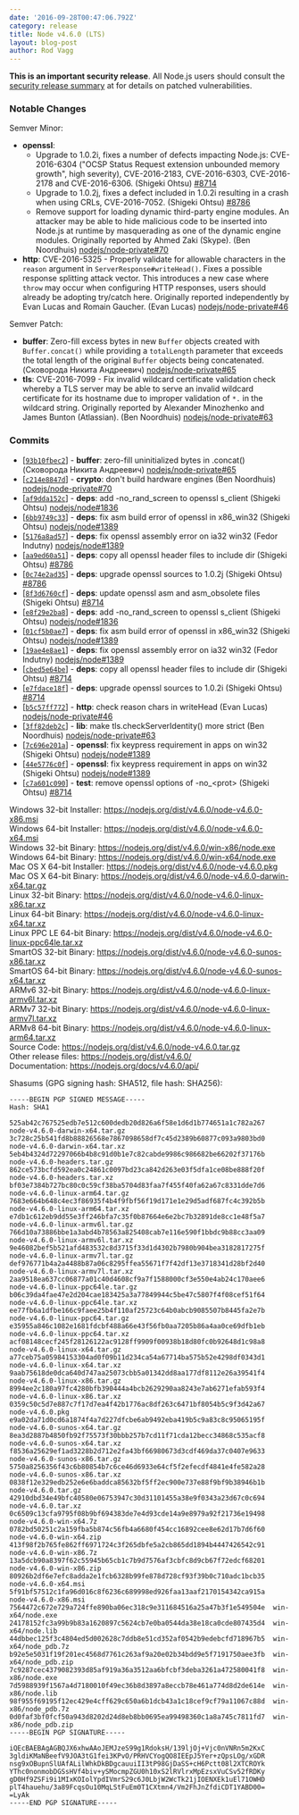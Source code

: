 ```yaml
---
date: '2016-09-28T00:47:06.792Z'
category: release
title: Node v4.6.0 (LTS)
layout: blog-post
author: Rod Vagg
---
```


**This is an important security release**. All Node.js users should consult the [security release summary](/blog/vulnerability/september-2016-security-releases/) at for details on patched vulnerabilities.

### Notable Changes

Semver Minor:

- **openssl**:
  - Upgrade to 1.0.2i, fixes a number of defects impacting Node.js: CVE-2016-6304 ("OCSP Status Request extension unbounded memory growth", high severity), CVE-2016-2183, CVE-2016-6303, CVE-2016-2178 and CVE-2016-6306. (Shigeki Ohtsu) [#8714](https://github.com/nodejs/node/pull/8714)
  - Upgrade to 1.0.2j, fixes a defect included in 1.0.2i resulting in a crash when using CRLs, CVE-2016-7052. (Shigeki Ohtsu) [#8786](https://github.com/nodejs/node/pull/8786)
  - Remove support for loading dynamic third-party engine modules. An attacker may be able to hide malicious code to be inserted into Node.js at runtime by masquerading as one of the dynamic engine modules. Originally reported by Ahmed Zaki (Skype). (Ben Noordhuis) [nodejs/node-private#70](https://github.com/nodejs/node-private/pull/70)
- **http**: CVE-2016-5325 - Properly validate for allowable characters in the `reason` argument in `ServerResponse#writeHead()`. Fixes a possible response splitting attack vector. This introduces a new case where `throw` may occur when configuring HTTP responses, users should already be adopting try/catch here. Originally reported independently by Evan Lucas and Romain Gaucher. (Evan Lucas) [nodejs/node-private#46](https://github.com/nodejs/node-private/pull/46)

Semver Patch:

- **buffer**: Zero-fill excess bytes in new `Buffer` objects created with `Buffer.concat()` while providing a `totalLength` parameter that exceeds the total length of the original `Buffer` objects being concatenated. (Сковорода Никита Андреевич) [nodejs/node-private#65](https://github.com/nodejs/node-private/pull/65)
- **tls**: CVE-2016-7099 - Fix invalid wildcard certificate validation check whereby a TLS server may be able to serve an invalid wildcard certificate for its hostname due to improper validation of `*.` in the wildcard string. Originally reported by Alexander Minozhenko and James Bunton (Atlassian). (Ben Noordhuis) [nodejs/node-private#63](https://github.com/nodejs/node-private/pull/63)

### Commits

- [[`93b10fbec2`](https://github.com/nodejs/node/commit/93b10fbec2)] - **buffer**: zero-fill uninitialized bytes in .concat() (Сковорода Никита Андреевич) [nodejs/node-private#65](https://github.com/nodejs/node-private/pull/65)
- [[`c214e8847d`](https://github.com/nodejs/node/commit/c214e8847d)] - **crypto**: don't build hardware engines (Ben Noordhuis) [nodejs/node-private#70](https://github.com/nodejs/node-private/pull/70)
- [[`af9dda152c`](https://github.com/nodejs/node/commit/af9dda152c)] - **deps**: add -no_rand_screen to openssl s_client (Shigeki Ohtsu) [nodejs/node#1836](https://github.com/nodejs/node/pull/1836)
- [[`6bb9749c33`](https://github.com/nodejs/node/commit/6bb9749c33)] - **deps**: fix asm build error of openssl in x86_win32 (Shigeki Ohtsu) [nodejs/node#1389](https://github.com/nodejs/node/pull/1389)
- [[`5176a8ad57`](https://github.com/nodejs/node/commit/5176a8ad57)] - **deps**: fix openssl assembly error on ia32 win32 (Fedor Indutny) [nodejs/node#1389](https://github.com/nodejs/node/pull/1389)
- [[`aa9ed60a51`](https://github.com/nodejs/node/commit/aa9ed60a51)] - **deps**: copy all openssl header files to include dir (Shigeki Ohtsu) [#8786](https://github.com/nodejs/node/pull/8786)
- [[`0c74e2ad35`](https://github.com/nodejs/node/commit/0c74e2ad35)] - **deps**: upgrade openssl sources to 1.0.2j (Shigeki Ohtsu) [#8786](https://github.com/nodejs/node/pull/8786)
- [[`8f3d6760cf`](https://github.com/nodejs/node/commit/8f3d6760cf)] - **deps**: update openssl asm and asm_obsolete files (Shigeki Ohtsu) [#8714](https://github.com/nodejs/node/pull/8714)
- [[`e8f29e2ba8`](https://github.com/nodejs/node/commit/e8f29e2ba8)] - **deps**: add -no_rand_screen to openssl s_client (Shigeki Ohtsu) [nodejs/node#1836](https://github.com/nodejs/node/pull/1836)
- [[`01cf5b0ae7`](https://github.com/nodejs/node/commit/01cf5b0ae7)] - **deps**: fix asm build error of openssl in x86_win32 (Shigeki Ohtsu) [nodejs/node#1389](https://github.com/nodejs/node/pull/1389)
- [[`19ae4e8ae1`](https://github.com/nodejs/node/commit/19ae4e8ae1)] - **deps**: fix openssl assembly error on ia32 win32 (Fedor Indutny) [nodejs/node#1389](https://github.com/nodejs/node/pull/1389)
- [[`cbed5e64be`](https://github.com/nodejs/node/commit/cbed5e64be)] - **deps**: copy all openssl header files to include dir (Shigeki Ohtsu) [#8714](https://github.com/nodejs/node/pull/8714)
- [[`e7fdace18f`](https://github.com/nodejs/node/commit/e7fdace18f)] - **deps**: upgrade openssl sources to 1.0.2i (Shigeki Ohtsu) [#8714](https://github.com/nodejs/node/pull/8714)
- [[`b5c57ff772`](https://github.com/nodejs/node/commit/b5c57ff772)] - **http**: check reason chars in writeHead (Evan Lucas) [nodejs/node-private#46](https://github.com/nodejs/node-private/pull/46)
- [[`3ff82deb2c`](https://github.com/nodejs/node/commit/3ff82deb2c)] - **lib**: make tls.checkServerIdentity() more strict (Ben Noordhuis) [nodejs/node-private#63](https://github.com/nodejs/node-private/pull/63)
- [[`7c696e201a`](https://github.com/nodejs/node/commit/7c696e201a)] - **openssl**: fix keypress requirement in apps on win32 (Shigeki Ohtsu) [nodejs/node#1389](https://github.com/nodejs/node/pull/1389)
- [[`44e5776c0f`](https://github.com/nodejs/node/commit/44e5776c0f)] - **openssl**: fix keypress requirement in apps on win32 (Shigeki Ohtsu) [nodejs/node#1389](https://github.com/nodejs/node/pull/1389)
- [[`c7a601c090`](https://github.com/nodejs/node/commit/c7a601c090)] - **test**: remove openssl options of -no\_\<prot> (Shigeki Ohtsu) [#8714](https://github.com/nodejs/node/pull/8714)

Windows 32-bit Installer: https://nodejs.org/dist/v4.6.0/node-v4.6.0-x86.msi \
Windows 64-bit Installer: https://nodejs.org/dist/v4.6.0/node-v4.6.0-x64.msi \
Windows 32-bit Binary: https://nodejs.org/dist/v4.6.0/win-x86/node.exe \
Windows 64-bit Binary: https://nodejs.org/dist/v4.6.0/win-x64/node.exe \
Mac OS X 64-bit Installer: https://nodejs.org/dist/v4.6.0/node-v4.6.0.pkg \
Mac OS X 64-bit Binary: https://nodejs.org/dist/v4.6.0/node-v4.6.0-darwin-x64.tar.gz \
Linux 32-bit Binary: https://nodejs.org/dist/v4.6.0/node-v4.6.0-linux-x86.tar.xz \
Linux 64-bit Binary: https://nodejs.org/dist/v4.6.0/node-v4.6.0-linux-x64.tar.xz \
Linux PPC LE 64-bit Binary: https://nodejs.org/dist/v4.6.0/node-v4.6.0-linux-ppc64le.tar.xz \
SmartOS 32-bit Binary: https://nodejs.org/dist/v4.6.0/node-v4.6.0-sunos-x86.tar.xz \
SmartOS 64-bit Binary: https://nodejs.org/dist/v4.6.0/node-v4.6.0-sunos-x64.tar.xz \
ARMv6 32-bit Binary: https://nodejs.org/dist/v4.6.0/node-v4.6.0-linux-armv6l.tar.xz \
ARMv7 32-bit Binary: https://nodejs.org/dist/v4.6.0/node-v4.6.0-linux-armv7l.tar.xz \
ARMv8 64-bit Binary: https://nodejs.org/dist/v4.6.0/node-v4.6.0-linux-arm64.tar.xz \
Source Code: https://nodejs.org/dist/v4.6.0/node-v4.6.0.tar.gz \
Other release files: https://nodejs.org/dist/v4.6.0/ \
Documentation: https://nodejs.org/docs/v4.6.0/api/

Shasums (GPG signing hash: SHA512, file hash: SHA256):

```
-----BEGIN PGP SIGNED MESSAGE-----
Hash: SHA1

525ab42c767525edb7e512c600dedb20d826a6f58e1d6d1b774651a1c782a267  node-v4.6.0-darwin-x64.tar.gz
3c728c25b541fd8b88826568e7867098658df7c45d2389b60877c093a9803bd0  node-v4.6.0-darwin-x64.tar.xz
5eb4b4324d72297066b4b8c91d0b1e7c82cabde9986c986682be66202f37176b  node-v4.6.0-headers.tar.gz
862ce573bcfd592ea0c24861c0097bd23ca842d263e03f5dfa1ce08be888f20f  node-v4.6.0-headers.tar.xz
bf03e7384b727bc80c0c59cf38ba5704d83faa7f455f40fa62a67c8331dde7d6  node-v4.6.0-linux-arm64.tar.gz
7683e664b648c4ec3f86935f4b4f9fbf56f19d171e1e29d5adf687fc4c392b5b  node-v4.6.0-linux-arm64.tar.xz
e7db1c612eb9dd55e3ff246bfa7c35f0b87664e6e2bc7b32891de8cc1e48f5a7  node-v4.6.0-linux-armv6l.tar.gz
766d10a73886bbe1a3abd4b78563a825408cab7e116e590f1bbdc9b88cc3aa09  node-v4.6.0-linux-armv6l.tar.xz
9e46082bef5b521afd483532c8d3715f33d1d4302b7980b904bea3182817275f  node-v4.6.0-linux-armv7l.tar.gz
def976771b4a2a4488b87a06c8295ffea55671f7f42df13e3718341d28bf2d40  node-v4.6.0-linux-armv7l.tar.xz
2aa9518ea637cc06877a01c40d4608cf9a7f1588000cf3e550e4ab24c170aee6  node-v4.6.0-linux-ppc64le.tar.gz
b06c39da4fae47e2d204cae183425a3a77849944c5be47c5807f4f08cef51f64  node-v4.6.0-linux-ppc64le.tar.xz
ee77fb6a1dfbe166c9faee25b4f110af25723c64b0abcb9085507b8445fa2e7b  node-v4.6.0-linux-ppc64.tar.gz
e35955a846c1082e1681fdcbf488a66e43f56fb0aa7205b86a4aa0ce69dfb1eb  node-v4.6.0-linux-ppc64.tar.xz
acf08148cecf245f28126122ac9128ff9909f00938b18d80fc0b92648d1c98a8  node-v4.6.0-linux-x64.tar.gz
a77ceb75a05984153304ad0f09b11d234ca54a67714ba575b52e4298df0343d1  node-v4.6.0-linux-x64.tar.xz
9aab75618de0dca640d747aa25073cbb5a01342dd8aa177df8112e26a39541f4  node-v4.6.0-linux-x86.tar.gz
8994ee2c180a97fc4280bfb390444a4bcb2629290aa8243e7ab6271efab593f4  node-v4.6.0-linux-x86.tar.xz
0359c50c5d7e887c7f17d7ea4f42b1776ac8df263c6471bf8054b5c9f3d42a67  node-v4.6.0.pkg
e9a02da71d0cd6a1874f4a7d227dfcbe6ab9492eba419b5c9a83c8c95065195f  node-v4.6.0-sunos-x64.tar.gz
8ea3d2887b4850fb92f75573f30bbb257b7cd11f71cda12becc34868c535acf8  node-v4.6.0-sunos-x64.tar.xz
f8536a25629ef1ad3228b2d712e2fa43bf66980673d3cdf469da37c0407e9633  node-v4.6.0-sunos-x86.tar.gz
5750a8256356f43c6b80854b7c6ce46d6933e64cf5f2efecdf4841e4fe582a28  node-v4.6.0-sunos-x86.tar.xz
0838f12e329edb252e6e6baddca85632bf5ff2ec900e737e88f9bf9b38946b1b  node-v4.6.0.tar.gz
42910dbd34e49bfc40580e06753947c30d31101455a38e9f0343a23d67c0c694  node-v4.6.0.tar.xz
0c6509c13cfa9795f08b9bf694383de7e4d93cde14a9e8979a92f21736e19498  node-v4.6.0-win-x64.7z
0782bd50251c2a159fba5b874c56fb4a6680f454cc16892cee8e62d17b7d6f60  node-v4.6.0-win-x64.zip
413f98f2b765fe862ff6971724c3f265dbfe5a2cb865dd1894b4447426542c91  node-v4.6.0-win-x86.7z
13a5dcb90a8397f62c55945b65cb1c7b9d7576af3cbfc8d9cb67f72edcf68201  node-v4.6.0-win-x86.zip
80926b2df6e7efc8adda2e1fcb6328b99fe878d728cf93f39b0c710adc1bcb35  node-v4.6.0-x64.msi
5f91bf57512c1fa96d016c8f6236c689998ed926faa13aaf2170154342ca915a  node-v4.6.0-x86.msi
7564472c672e729a724ffe890ba06ec318c9e311684516a25a47b3f1e549504e  win-x64/node.exe
24178152fc3a99b9b83a1620897c5624cb7e0ba0544da38e18ca0cde807435d4  win-x64/node.lib
44dbbec125f3c4804ed5d002628c7ddb8e51cd352af0542b9edebcfd718967b5  win-x64/node_pdb.7z
b92e5e5031f19f201ec4568d7761c263af9a20e02b34bdd9e5f7191750aee3fb  win-x64/node_pdb.zip
7c9287cec4379082393d85af919a36a3512aa6bfcbf3deba3261a472580041f8  win-x86/node.exe
7d5988939f1567a4d7180010f49ec36b8d3897a8eccb78e461a774d8d2de614e  win-x86/node.lib
98f955f69195f12ec429e4cff629c650a6b1dcb43a1c18cef9cf79a11067c88d  win-x86/node_pdb.7z
0d0faf3bf0fcf50a943d8202d24d8eb8bb0695ea99498360c1a8a745c7811fd7  win-x86/node_pdb.zip
-----BEGIN PGP SIGNATURE-----

iQEcBAEBAgAGBQJX6xhwAAoJEMJzeS99g1RdoksH/139ljOj+Vjc0nVNRn5m2KxC
3gldiKMaNBeefV9JOA3tG1fei3KPvO/PRHVCYogQO8IEEpJ5Yer+zQpsLOg/xGDR
nsg9xOBupnSlUAfALilWhkDkBDgcauuiII3tP98GjDaSS+cH6Pctt08l2XTCROYk
YThc0nonmobDGSsHVf4biv+ySMocmpZGU0h10xS2lRVlrxMpEzsxVuCSv52fRDKy
gD0Hf9ZSFi9i1MIxKOIolYpdIVmrS29c6J0LbjW2WcTk21jIOENXEk1uEl71OWHD
plT4hauehu/3a89FcqsOu10MqLStFuEm0T1CXtmn4/Vm2FhJnZfdiCDT1YABD00=
=LyAk
-----END PGP SIGNATURE-----

```
